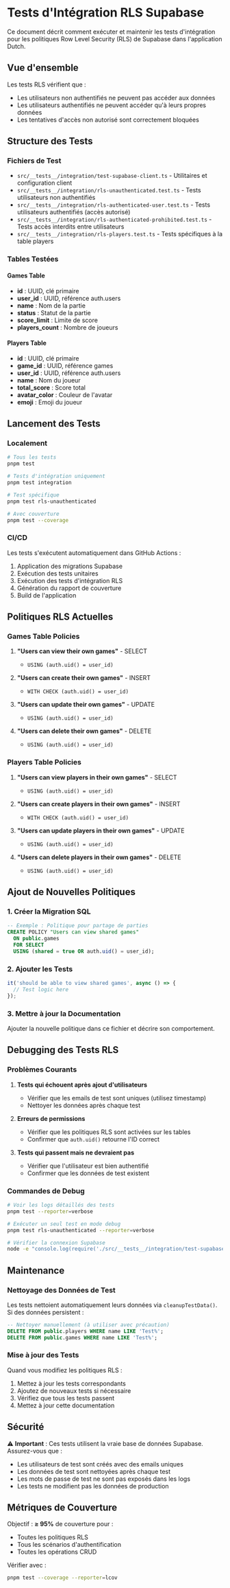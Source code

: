 
# Tests d'Intégration RLS Supabase

Ce document décrit comment exécuter et maintenir les tests d'intégration pour les politiques Row Level Security (RLS) de Supabase dans l'application Dutch.

## Vue d'ensemble

Les tests RLS vérifient que :
- Les utilisateurs non authentifiés ne peuvent pas accéder aux données
- Les utilisateurs authentifiés ne peuvent accéder qu'à leurs propres données
- Les tentatives d'accès non autorisé sont correctement bloquées

## Structure des Tests

### Fichiers de Test

- `src/__tests__/integration/test-supabase-client.ts` - Utilitaires et configuration client
- `src/__tests__/integration/rls-unauthenticated.test.ts` - Tests utilisateurs non authentifiés
- `src/__tests__/integration/rls-authenticated-user.test.ts` - Tests utilisateurs authentifiés (accès autorisé)
- `src/__tests__/integration/rls-authenticated-prohibited.test.ts` - Tests accès interdits entre utilisateurs
- `src/__tests__/integration/rls-players.test.ts` - Tests spécifiques à la table players

### Tables Testées

#### Games Table
- **id** : UUID, clé primaire
- **user_id** : UUID, référence auth.users
- **name** : Nom de la partie
- **status** : Statut de la partie
- **score_limit** : Limite de score
- **players_count** : Nombre de joueurs

#### Players Table
- **id** : UUID, clé primaire
- **game_id** : UUID, référence games
- **user_id** : UUID, référence auth.users
- **name** : Nom du joueur
- **total_score** : Score total
- **avatar_color** : Couleur de l'avatar
- **emoji** : Emoji du joueur

## Lancement des Tests

### Localement

```bash
# Tous les tests
pnpm test

# Tests d'intégration uniquement
pnpm test integration

# Test spécifique
pnpm test rls-unauthenticated

# Avec couverture
pnpm test --coverage
```

### CI/CD

Les tests s'exécutent automatiquement dans GitHub Actions :

1. Application des migrations Supabase
2. Exécution des tests unitaires
3. Exécution des tests d'intégration RLS
4. Génération du rapport de couverture
5. Build de l'application

## Politiques RLS Actuelles

### Games Table Policies

1. **"Users can view their own games"** - SELECT
   - `USING (auth.uid() = user_id)`

2. **"Users can create their own games"** - INSERT
   - `WITH CHECK (auth.uid() = user_id)`

3. **"Users can update their own games"** - UPDATE
   - `USING (auth.uid() = user_id)`

4. **"Users can delete their own games"** - DELETE
   - `USING (auth.uid() = user_id)`

### Players Table Policies

1. **"Users can view players in their own games"** - SELECT
   - `USING (auth.uid() = user_id)`

2. **"Users can create players in their own games"** - INSERT
   - `WITH CHECK (auth.uid() = user_id)`

3. **"Users can update players in their own games"** - UPDATE
   - `USING (auth.uid() = user_id)`

4. **"Users can delete players in their own games"** - DELETE
   - `USING (auth.uid() = user_id)`

## Ajout de Nouvelles Politiques

### 1. Créer la Migration SQL

```sql
-- Exemple : Politique pour partage de parties
CREATE POLICY "Users can view shared games" 
  ON public.games 
  FOR SELECT 
  USING (shared = true OR auth.uid() = user_id);
```

### 2. Ajouter les Tests

```typescript
it('should be able to view shared games', async () => {
  // Test logic here
});
```

### 3. Mettre à jour la Documentation

Ajouter la nouvelle politique dans ce fichier et décrire son comportement.

## Debugging des Tests RLS

### Problèmes Courants

1. **Tests qui échouent après ajout d'utilisateurs**
   - Vérifier que les emails de test sont uniques (utilisez timestamp)
   - Nettoyer les données après chaque test

2. **Erreurs de permissions**
   - Vérifier que les politiques RLS sont activées sur les tables
   - Confirmer que `auth.uid()` retourne l'ID correct

3. **Tests qui passent mais ne devraient pas**
   - Vérifier que l'utilisateur est bien authentifié
   - Confirmer que les données de test existent

### Commandes de Debug

```bash
# Voir les logs détaillés des tests
pnpm test --reporter=verbose

# Exécuter un seul test en mode debug
pnpm test rls-unauthenticated --reporter=verbose

# Vérifier la connexion Supabase
node -e "console.log(require('./src/__tests__/integration/test-supabase-client').testSupabaseClient)"
```

## Maintenance

### Nettoyage des Données de Test

Les tests nettoient automatiquement leurs données via `cleanupTestData()`. Si des données persistent :

```sql
-- Nettoyer manuellement (à utiliser avec précaution)
DELETE FROM public.players WHERE name LIKE 'Test%';
DELETE FROM public.games WHERE name LIKE 'Test%';
```

### Mise à jour des Tests

Quand vous modifiez les politiques RLS :

1. Mettez à jour les tests correspondants
2. Ajoutez de nouveaux tests si nécessaire
3. Vérifiez que tous les tests passent
4. Mettez à jour cette documentation

## Sécurité

⚠️ **Important** : Ces tests utilisent la vraie base de données Supabase. Assurez-vous que :

- Les utilisateurs de test sont créés avec des emails uniques
- Les données de test sont nettoyées après chaque test
- Les mots de passe de test ne sont pas exposés dans les logs
- Les tests ne modifient pas les données de production

## Métriques de Couverture

Objectif : **≥ 95%** de couverture pour :
- Toutes les politiques RLS
- Tous les scénarios d'authentification
- Toutes les opérations CRUD

Vérifier avec :
```bash
pnpm test --coverage --reporter=lcov
```
